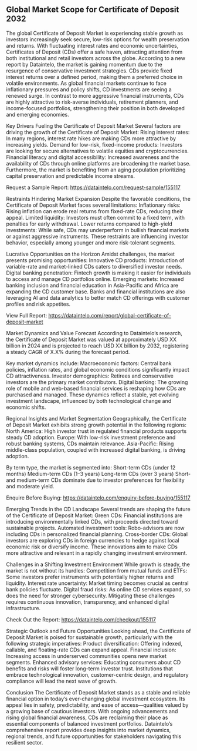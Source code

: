 ## Global Market Scope for Certificate of Deposit 2032

The global Certificate of Deposit Market is experiencing stable growth as investors increasingly seek secure, low-risk options for wealth preservation and returns. With fluctuating interest rates and economic uncertainties, Certificates of Deposit (CDs) offer a safe haven, attracting attention from both institutional and retail investors across the globe.
According to a new report by Dataintelo, the market is gaining momentum due to the resurgence of conservative investment strategies. CDs provide fixed interest returns over a defined period, making them a preferred choice in volatile environments. As global financial markets continue to face inflationary pressures and policy shifts, CD investments are seeing a renewed surge.
In contrast to more aggressive financial instruments, CDs are highly attractive to risk-averse individuals, retirement planners, and income-focused portfolios, strengthening their position in both developed and emerging economies.

Key Drivers Fueling the Certificate of Deposit Market
Several factors are driving the growth of the Certificate of Deposit Market:
Rising interest rates: In many regions, interest rate hikes are making CDs more attractive by increasing yields.
Demand for low-risk, fixed-income products: Investors are looking for secure alternatives to volatile equities and cryptocurrencies.
Financial literacy and digital accessibility: Increased awareness and the availability of CDs through online platforms are broadening the market base.
Furthermore, the market is benefiting from an aging population prioritizing capital preservation and predictable income streams.

Request a Sample Report: https://dataintelo.com/request-sample/155117

Restraints Hindering Market Expansion
Despite the favorable conditions, the Certificate of Deposit Market faces several limitations:
Inflationary risks: Rising inflation can erode real returns from fixed-rate CDs, reducing their appeal.
Limited liquidity: Investors must often commit to a fixed term, with penalties for early withdrawal.
Lower returns compared to high-yield investments: While safe, CDs may underperform in bullish financial markets or against aggressive instruments.
These restraints are influencing investor behavior, especially among younger and more risk-tolerant segments.

Lucrative Opportunities on the Horizon
Amidst challenges, the market presents promising opportunities:
Innovative CD products: Introduction of variable-rate and market-linked CDs caters to diversified investor needs.
Digital banking penetration: Fintech growth is making it easier for individuals to access and manage CD portfolios online.
Emerging markets: Increased banking inclusion and financial education in Asia-Pacific and Africa are expanding the CD customer base.
Banks and financial institutions are also leveraging AI and data analytics to better match CD offerings with customer profiles and risk appetites.

View Full Report: https://dataintelo.com/report/global-certificate-of-deposit-market

Market Dynamics and Value Forecast
According to Dataintelo’s research, the Certificate of Deposit Market was valued at approximately USD XX billion in 2024 and is projected to reach USD XX billion by 2032, registering a steady CAGR of X.X% during the forecast period.

Key market dynamics include:
Macroeconomic factors: Central bank policies, inflation rates, and global economic conditions significantly impact CD attractiveness.
Investor demographics: Retirees and conservative investors are the primary market contributors.
Digital banking: The growing role of mobile and web-based financial services is reshaping how CDs are purchased and managed.
These dynamics reflect a stable, yet evolving investment landscape, influenced by both technological change and economic shifts.

Regional Insights and Market Segmentation
Geographically, the Certificate of Deposit Market exhibits strong growth potential in the following regions:
North America: High investor trust in regulated financial products supports steady CD adoption.
Europe: With low-risk investment preference and robust banking systems, CDs maintain relevance.
Asia-Pacific: Rising middle-class population, coupled with increased digital banking, is driving adoption.

By term type, the market is segmented into:
Short-term CDs (under 12 months)
Medium-term CDs (1–3 years)
Long-term CDs (over 3 years)
Short- and medium-term CDs dominate due to investor preferences for flexibility and moderate yield.

Enquire Before Buying: https://dataintelo.com/enquiry-before-buying/155117

Emerging Trends in the CD Landscape
Several trends are shaping the future of the Certificate of Deposit Market:
Green CDs: Financial institutions are introducing environmentally linked CDs, with proceeds directed toward sustainable projects.
Automated investment tools: Robo-advisors are now including CDs in personalized financial planning.
Cross-border CDs: Global investors are exploring CDs in foreign currencies to hedge against local economic risk or diversify income.
These innovations aim to make CDs more attractive and relevant in a rapidly changing investment environment.

Challenges in a Shifting Investment Environment
While growth is steady, the market is not without its hurdles:
Competition from mutual funds and ETFs: Some investors prefer instruments with potentially higher returns and liquidity.
Interest rate uncertainty: Market timing becomes crucial as central bank policies fluctuate.
Digital fraud risks: As online CD services expand, so does the need for stronger cybersecurity.
Mitigating these challenges requires continuous innovation, transparency, and enhanced digital infrastructure.

Check Out the Report: https://dataintelo.com/checkout/155117

Strategic Outlook and Future Opportunities
Looking ahead, the Certificate of Deposit Market is poised for sustainable growth, particularly with the following strategic imperatives:
Product diversification: Offering indexed, callable, and floating-rate CDs can expand appeal.
Financial inclusion: Increasing access in underserved communities opens new market segments.
Enhanced advisory services: Educating consumers about CD benefits and risks will foster long-term investor trust.
Institutions that embrace technological innovation, customer-centric design, and regulatory compliance will lead the next wave of growth.

Conclusion
The Certificate of Deposit Market stands as a stable and reliable financial option in today’s ever-changing global investment ecosystem. Its appeal lies in safety, predictability, and ease of access—qualities valued by a growing base of cautious investors. With ongoing advancements and rising global financial awareness, CDs are reclaiming their place as essential components of balanced investment portfolios. Dataintelo’s comprehensive report provides deep insights into market dynamics, regional trends, and future opportunities for stakeholders navigating this resilient sector.

